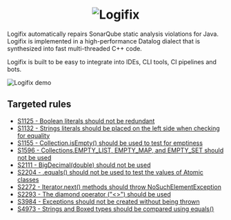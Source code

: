<h1 align="center">
  <img src="https://i.imgur.com/7o8qjPX.png" alt="Logifix">
</h1>

Logifix automatically repairs SonarQube static analysis
violations for Java. Logifix is implemented in a high-performance
Datalog dialect that is synthesized into fast multi-threaded C++
code.

Logifix is built to be easy to integrate into IDEs, CLI tools,
CI pipelines and bots.

<img src="https://i.imgur.com/Ip28qxt.gif" alt="Logifix demo">

## Targeted rules

* [S1125 - Boolean literals should not be redundant](https://github.com/lyxell/logifix/blob/master/rules/1125.dl)
* [S1132 - Strings literals should be placed on the left side when checking for equality](https://github.com/lyxell/logifix/blob/master/rules/1132.dl)
* [S1155 - Collection.isEmpty() should be used to test for emptiness](https://github.com/lyxell/logifix/blob/master/rules/1155.dl)
* [S1596 - Collections.EMPTY_LIST, EMPTY_MAP, and EMPTY_SET should not be used](https://github.com/lyxell/logifix/blob/master/rules/1596.dl)
* [S2111 - BigDecimal(double) should not be used](https://github.com/lyxell/logifix/blob/master/rules/2111.dl)
* [S2204 - .equals() should not be used to test the values of Atomic classes](https://github.com/lyxell/logifix/blob/master/rules/2204.dl)
* [S2272 - Iterator.next() methods should throw NoSuchElementException](https://github.com/lyxell/logifix/blob/master/rules/2272.dl)
* [S2293 - The diamond operator ("<>") should be used](https://github.com/lyxell/logifix/blob/master/rules/2293.dl)
* [S3984 - Exceptions should not be created without being thrown](https://github.com/lyxell/logifix/blob/master/rules/3984.dl)
* [S4973 - Strings and Boxed types should be compared using equals()](https://github.com/lyxell/logifix/blob/master/rules/4973.dl)

